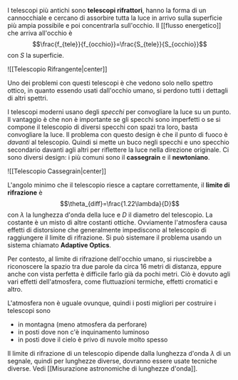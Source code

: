 I telescopi più antichi sono **telescopi rifrattori**, hanno la forma di un cannocchiale e cercano di assorbire tutta la luce in arrivo sulla superficie più ampia possibile e poi concentrarla sull'occhio. Il [[flusso energetico]] che arriva all'occhio è
$$\frac{f_{tele}}{f_{occhio}}=\frac{S_{tele}}{S_{occhio}}$$
con $S$ la superficie.

![[Telescopio Rifrangente|center]]

Uno dei problemi con questi telescopi è che vedono solo nello spettro ottico, in quanto essendo usati dall'occhio umano, si perdono tutti i dettagli di altri spettri.

I telescopi moderni usano degli *specchi* per convogliare la luce su un punto. Il vantaggio è che non è importante se gli specchi sono imperfetti o se si compone il telescopio di diversi specchi con spazi tra loro, basta convogliare la luce. Il problema con questo design è che il punto di fuoco è *davanti* al telescopio. Quindi si mette un buco negli specchi e uno specchio secondario davanti agli altri per riflettere la luce nella direzione originale. Ci sono diversi design: i più comuni sono il **cassegrain** e il **newtoniano**.

![[Telescopio Cassegrain|center]]

L'angolo minimo che il telescopio riesce a captare correttamente, il **limite di rifrazione** è
$$\theta_{diff}=\frac{1.22\lambda}{D}$$
con $\lambda$ la lunghezza d'onda della luce e $D$ il diametro del telescopio. La costante è un misto di altre costanti ottiche. Ovviamente l'atmosfera causa effetti di distorsione che generalmente impediscono al telescopio di raggiungere il limite di rifrazione. Si può sistemare il problema usando un sistema chiamato **Adaptive Optics**.

Per contesto, al limite di rifrazione dell'occhio umano, si riuscirebbe a riconoscere la spazio tra due parole da circa 16 metri di distanza, eppure anche con vista perfetta è difficile farlo già da pochi metri. Ciò è dovuto agli vari effetti dell'atmosfera, come fluttuazioni termiche, effetti cromatici e altro.

L'atmosfera non è uguale ovunque, quindi i posti migliori per costruire i telescopi sono
- in montagna (meno atmosfera da perforare)
- in posti dove non c'è inquinamento luminoso
- in posti dove il cielo è privo di nuvole molto spesso

Il limite di rifrazione di un telescopio dipende dalla lunghezza d'onda $\lambda$ di un segnale, quindi per lunghezze diverse, dovranno essere usate tecniche diverse. Vedi [[Misurazione astronomiche di lunghezze d'onda]].